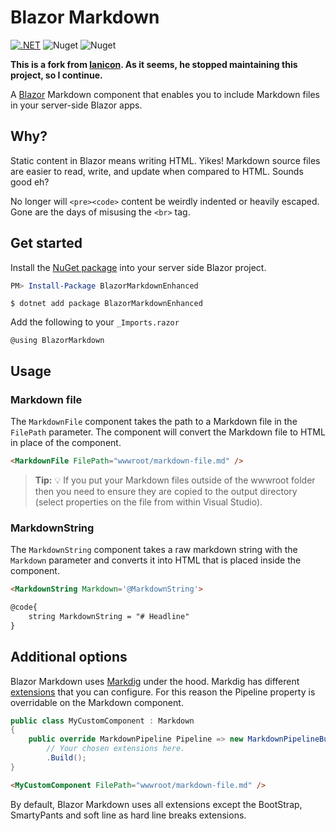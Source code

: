 # Blazor Markdown
[![.NET](https://github.com/yannikHoeflich/blazor-markdown/actions/workflows/dotnet.yml/badge.svg)](https://github.com/yannikHoeflich/blazor-markdown/actions/workflows/dotnet.yml) ![Nuget](https://img.shields.io/nuget/v/BlazorMarkdownEnhanced?style=flat-square) ![Nuget](https://img.shields.io/nuget/dt/BlazorMarkdownEnhanced?style=flat-square)


**This is a fork from [lanicon](https://github.com/lanicon/blazor-markdown). As it seems, he stopped maintaining this project, so I continue.**

A [Blazor](https://dotnet.microsoft.com/apps/aspnet/web-apps/blazor) Markdown component that enables you to include Markdown files in your server-side Blazor apps.

</p>

## Why?

Static content in Blazor means writing HTML. Yikes! Markdown source files are easier to read, write, and update when compared to HTML. Sounds good eh? 

No longer will  `<pre><code>` content be weirdly indented or heavily escaped. Gone are the days of misusing the `<br>` tag.

## Get started

Install the [NuGet package](https://www.nuget.org/packages/BlazorMarkdownEnhanced/) into your server side Blazor project.

```powershell
PM> Install-Package BlazorMarkdownEnhanced
```

```
$ dotnet add package BlazorMarkdownEnhanced
```

Add the following to your `_Imports.razor`
```
@using BlazorMarkdown
```

## Usage

### Markdown file
The `MarkdownFile` component takes the path to a Markdown file in the `FilePath` parameter. The component will convert the Markdown file to HTML in place of the component.

```html
<MarkdownFile FilePath="wwwroot/markdown-file.md" />
```
> **Tip:** :bulb:
> If you put your Markdown files outside of the wwwroot folder then you need to ensure they are copied to the output directory (select properties on the file from within Visual Studio).

### MarkdownString
The `MarkdownString` component takes a raw markdown string with the `Markdown` parameter and converts it into HTML that is placed inside the component.

```html
<MarkdownString Markdown='@MarkdownString'>

@code{
    string MarkdownString = "# Headline"
}
```

## Additional options
Blazor Markdown uses [Markdig](https://github.com/lunet-io/markdig) under the hood. Markdig has different [extensions](https://github.com/lunet-io/markdig/blob/master/src/Markdig/MarkdownExtensions.cs) that you can configure. For this reason the Pipeline property is overridable on the Markdown component.

```csharp
public class MyCustomComponent : Markdown
{
    public override MarkdownPipeline Pipeline => new MarkdownPipelineBuilder()
        // Your chosen extensions here.
        .Build();
}
```
```html
<MyCustomComponent FilePath="wwwroot/markdown-file.md" />
```
By default, Blazor Markdown uses all extensions except the BootStrap,  SmartyPants and soft line as hard line breaks extensions.
